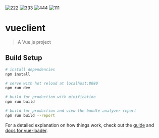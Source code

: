 ![222](https://user-images.githubusercontent.com/55383831/80072481-400b9e00-8581-11ea-99a7-3ad73cce4476.jpg)
![333](https://user-images.githubusercontent.com/55383831/80072484-413ccb00-8581-11ea-9dcd-433375ca54cb.jpg)
![444](https://user-images.githubusercontent.com/55383831/80072486-41d56180-8581-11ea-986f-c925df945563.jpg)
![111](https://user-images.githubusercontent.com/55383831/80072489-41d56180-8581-11ea-9fc9-24ace8341e52.jpg)





# vueclient

> A Vue.js project

## Build Setup

``` bash
# install dependencies
npm install

# serve with hot reload at localhost:8080
npm run dev

# build for production with minification
npm run build

# build for production and view the bundle analyzer report
npm run build --report
```

For a detailed explanation on how things work, check out the [guide](http://vuejs-templates.github.io/webpack/) and [docs for vue-loader](http://vuejs.github.io/vue-loader).

